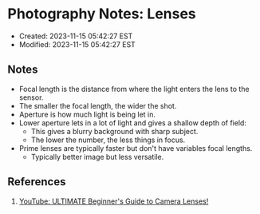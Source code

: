 # Photography Notes: Lenses

- Created:  2023-11-15 05:42:27 EST
- Modified: 2023-11-15 05:42:27 EST

## Notes

- Focal length is the distance from where the light enters the lens to the sensor.
- The smaller the focal length, the wider the shot.
- Aperture is how much light is being let in.
- Lower aperture lets in a lot of light and gives a shallow depth of field:
  - This gives a blurry background with sharp subject.
  - The lower the number, the less things in focus.
- Prime lenses are typically faster but don't have variables focal lengths.
  - Typically better image but less versatile.

## References

1. [YouTube: ULTIMATE Beginner's Guide to Camera Lenses!](https://www.youtube.com/watch?v=c74B2OHIJKc&ab_channel=JoshWiniarski)
